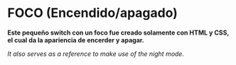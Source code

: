 # FOCO (Encendido/apagado)

**Este pequeño switch con un foco fue creado solamente con HTML y CSS, el cual da la apariencia de encerder y apagar.**

*It also serves as a reference to make use of the night mode.*